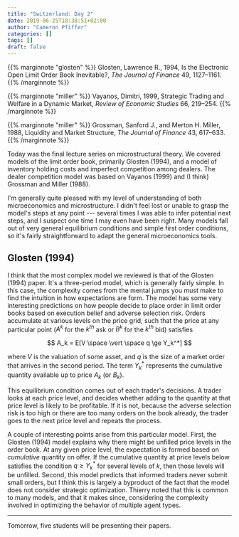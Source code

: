 ```yaml
---
title: "Switzerland: Day 2"
date: 2019-06-25T18:38:51+02:00
author: "Cameron Pfiffer"
categories: []
tags: []
draft: false
---
```


{{% marginnote "glosten" %}} Glosten, Lawrence R., 1994, Is the Electronic Open Limit Order Book Inevitable?, *The Journal of Finance* 49, 1127–1161. {{% /marginnote %}}

{{% marginnote "miller" %}} Vayanos, Dimitri, 1999, Strategic Trading and Welfare in a Dynamic Market, *Review of Economic Studies* 66, 219–254. {{% /marginnote %}}

{{% marginnote "miller" %}} Grossman, Sanford J., and Merton H. Miller, 1988, Liquidity and Market Structure, *The Journal of Finance* 43, 617–633. {{% /marginnote %}}

Today was the final lecture series on microstructural theory. We covered models of the limit order book, primarily Glosten (1994), and a model of inventory holding costs and imperfect competition among dealers. The dealer competition model was based on Vayanos (1999) and (I think) Grossman and Miller (1988).

I'm generally quite pleased with my level of understanding of both microeconomics and microstructure. I didn't feel lost or unable to grasp the model's steps at any point --- several times I was able to infer potential next steps, and I suspect one time I may even have been right. Many models fall out of very general equilibrium conditions and simple first order conditions, so it's fairly straightforward to adapt the general microeconomics tools. 

## Glosten (1994)

I think that the most complex model we reviewed is that of the Glosten (1994) paper. It's a three-period model, which is generally fairly simple. In this case, the complexity comes from the mental jumps you must make to find the intuition in how expectations are form. The model has some very interesting predictions on how people decide to place order in limit order books based on execution belief and adverse selection risk. Orders accumulate at various levels on the price grid, such that the price at any particular point ($A^k$ for the $k^{th}$ ask or $B^k$ for the $k^{th}$ bid) satisfies


$$
A_k = E[V \space \vert \space q \ge Y_k^*]
$$


where $V$ is the valuation of some asset, and $q$ is the size of a market order that arrives in the second period. The term $Y^*_k$ represents the cumulative quantity available up to price $A_k$ (or $B_k$).

This equilibrium condition comes out of each trader's decisions. A trader looks at each price level, and decides whether adding to the quantity at that price level is likely to be profitable.  If it is not, because the adverse selection risk is too high or there are too many orders on the book already, the trader goes to the next price level and repeats the process.

A couple of interesting points arise from this particular model. First, the Glosten (1994) model explains why there might be unfilled price levels in the order book. At any given price level, the expectation is formed based on _cumulative_ quantity on offer. If the cumulative quantity at price levels below satisfies the condition $q \ge Y_k^*$ for several levels of $k$, then those levels will be unfilled. Second, this model predicts that informed traders never submit small orders, but I think this is largely a byproduct of the fact that the model does not consider strategic optimization. Thierry noted that this is common to many models, and that it makes since, considering the complexity involved in optimizing the behavior of multiple agent types.

---

Tomorrow, five students will be presenting their papers. 

